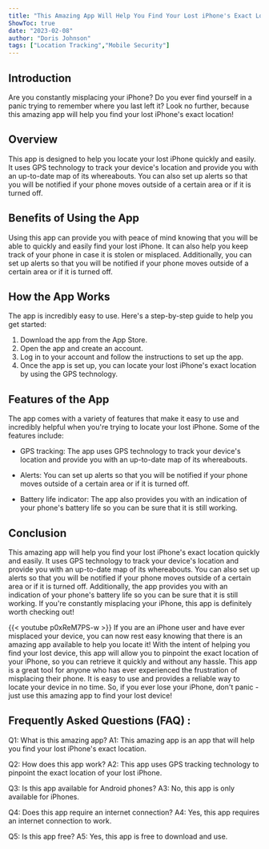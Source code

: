 ```yaml
---
title: "This Amazing App Will Help You Find Your Lost iPhone's Exact Location!"
ShowToc: true 
date: "2023-02-08"
author: "Doris Johnson" 
tags: ["Location Tracking","Mobile Security"]
---
```

## Introduction

Are you constantly misplacing your iPhone? Do you ever find yourself in a panic trying to remember where you last left it? Look no further, because this amazing app will help you find your lost iPhone's exact location!

## Overview

This app is designed to help you locate your lost iPhone quickly and easily. It uses GPS technology to track your device's location and provide you with an up-to-date map of its whereabouts. You can also set up alerts so that you will be notified if your phone moves outside of a certain area or if it is turned off.

## Benefits of Using the App

Using this app can provide you with peace of mind knowing that you will be able to quickly and easily find your lost iPhone. It can also help you keep track of your phone in case it is stolen or misplaced. Additionally, you can set up alerts so that you will be notified if your phone moves outside of a certain area or if it is turned off.

## How the App Works

The app is incredibly easy to use. Here's a step-by-step guide to help you get started:

1. Download the app from the App Store.
2. Open the app and create an account.
3. Log in to your account and follow the instructions to set up the app.
4. Once the app is set up, you can locate your lost iPhone's exact location by using the GPS technology.

## Features of the App

The app comes with a variety of features that make it easy to use and incredibly helpful when you're trying to locate your lost iPhone. Some of the features include:

- GPS tracking: The app uses GPS technology to track your device's location and provide you with an up-to-date map of its whereabouts.

- Alerts: You can set up alerts so that you will be notified if your phone moves outside of a certain area or if it is turned off.

- Battery life indicator: The app also provides you with an indication of your phone's battery life so you can be sure that it is still working.

## Conclusion

This amazing app will help you find your lost iPhone's exact location quickly and easily. It uses GPS technology to track your device's location and provide you with an up-to-date map of its whereabouts. You can also set up alerts so that you will be notified if your phone moves outside of a certain area or if it is turned off. Additionally, the app provides you with an indication of your phone's battery life so you can be sure that it is still working. If you're constantly misplacing your iPhone, this app is definitely worth checking out!

{{< youtube p0xReM7PS-w >}} 
If you are an iPhone user and have ever misplaced your device, you can now rest easy knowing that there is an amazing app available to help you locate it! With the intent of helping you find your lost device, this app will allow you to pinpoint the exact location of your iPhone, so you can retrieve it quickly and without any hassle. This app is a great tool for anyone who has ever experienced the frustration of misplacing their phone. It is easy to use and provides a reliable way to locate your device in no time. So, if you ever lose your iPhone, don't panic - just use this amazing app to find your lost device!

## Frequently Asked Questions (FAQ) :
Q1: What is this amazing app? 
A1: This amazing app is an app that will help you find your lost iPhone's exact location.

Q2: How does this app work? 
A2: This app uses GPS tracking technology to pinpoint the exact location of your lost iPhone.

Q3: Is this app available for Android phones? 
A3: No, this app is only available for iPhones.

Q4: Does this app require an internet connection? 
A4: Yes, this app requires an internet connection to work.

Q5: Is this app free? 
A5: Yes, this app is free to download and use.


